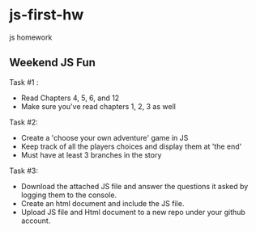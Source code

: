 js-first-hw
===========

js homework

## Weekend JS Fun

Task #1 :
* Read Chapters 4, 5, 6, and 12
* Make sure you've read chapters 1, 2, 3 as well

Task #2:
* Create a 'choose your own adventure' game in JS
* Keep track of all the players choices and display them at 'the end'
* Must have at least 3 branches in the story

Task #3:
* Download the attached JS file and answer the questions it asked by logging them to the console.
* Create an html document and include the JS file.
* Upload JS file and Html document to a new repo under your github account.